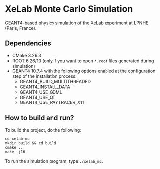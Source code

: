 # XeLab Monte Carlo Simulation

GEANT4-based physics simulation of the XeLab experiment at LPNHE (Paris, France).

## Dependencies

- CMake 3.26.3
- ROOT 6.26/10 (only if you want to open `*.root` files generated during simulation)
- GEANT4 10.7.4 with the following options enabled at the configuration step of the installation process:
  - GEANT4_BUILD_MULTITHREADED
  - GEANT4_INSTALL_DATA
  - GEANT4_USE_GDML
  - GEANT4_USE_QT
  - GEANT4_USE_RAYTRACER_X11

## How to build and run?

To build the project, do the following:

```
cd xelab-mc
mkdir build && cd build
cmake ..
make -j16
```

To run the simulation program, type `./xelab_mc`.
